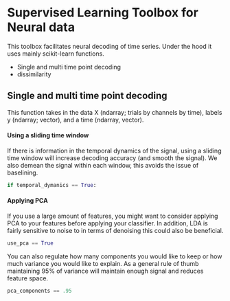 # Supervised Learning Toolbox for Neural data


This toolbox facilitates neural decoding of time series. Under the hood it uses mainly scikit-learn functions.
* Single and multi time point decoding 
* dissimilarity 




## Single and multi time point decoding 
This function takes in the data X (ndarray; trials by channels by time), labels y (ndarray; vector), and a time (ndarray, vector).



#### Using a sliding time window
If there is information in the temporal dynamics of the signal, using a sliding time window will increase decoding accuracy (and smooth the signal). We also demean the signal within each window, this avoids the issue of baselining. 
```Python
if temporal_dymanics == True:
```
#### Applying PCA
If you use a large amount of features, you might want to consider applying PCA to your features before applying your classifier. In addition, LDA is fairly sensitive to noise to in terms of denoising this could also be beneficial. 

```Python
use_pca == True
```
You can also regulate how many components you would like to keep or how much variance you would like to explain. As a general rule of thumb maintaining 95% of variance will maintain enough signal and reduces feature space.

```Python
pca_components == .95
```
